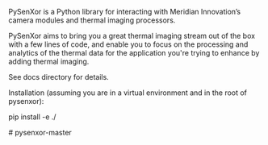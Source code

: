 PySenXor is a Python library for interacting with Meridian Innovation’s camera
modules and thermal imaging processors.

PySenXor aims to bring you a great thermal imaging stream out of the box
with a few lines of code, and enable you to focus on the processing
and analytics of the thermal data for the application you're trying to
enhance by adding thermal imaging.

See docs directory for details.

Installation (assuming you are in a virtual environment and in the root of pysenxor):

pip install -e ./

#   p y s e n x o r - m a s t e r  
 